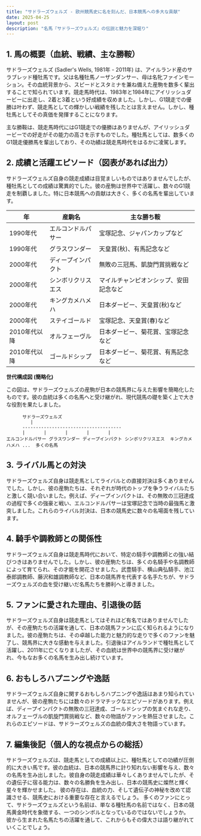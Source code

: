 ```yaml
---
title: "サドラーズウェルズ - 欧州競馬史に名を刻んだ、日本競馬への多大な貢献"
date: 2025-04-25
layout: post
description: "名馬『サドラーズウェルズ』の伝説と魅力を深堀り"
---
```


## 1. 馬の概要（血統、戦績、主な勝鞍）

サドラーズウェルズ (Sadler's Wells, 1981年 - 2011年) は、アイルランド産のサラブレッド種牡馬です。父は名種牡馬ノーザンダンサー、母は名牝ファインモーション。その血統背景から、スピードとスタミナを兼ね備えた産駒を数多く輩出することで知られています。競走馬時代は、1983年と1984年にアイリッシュダービーに出走し、2着と3着という好成績を収めました。しかし、G1競走での優勝は叶わず、競走馬としての輝かしい戦績を残したとは言えません。しかし、種牡馬としてその真価を発揮することになります。

主な勝鞍は、競走馬時代にはG1競走での優勝はありませんが、アイリッシュダービーでの好走がその能力の高さを示すものでした。種牡馬としては、数多くのG1競走優勝馬を輩出しており、その功績は競走馬時代をはるかに凌駕します。


## 2. 成績と活躍エピソード（図表があれば出力）

サドラーズウェルズ自身の競走成績は目覚ましいものではありませんでしたが、種牡馬としての成績は驚異的でした。彼の産駒は世界中で活躍し、数々のG1競走を制覇しました。特に日本競馬への貢献は大きく、多くの名馬を輩出しています。

| 年 | 産駒名         | 主な勝ち鞍                               |
|----|-----------------|-------------------------------------------|
| 1990年代 | エルコンドルパサー | 宝塚記念、ジャパンカップなど             |
| 1990年代 | グラスワンダー     | 天皇賞(秋)、有馬記念など               |
| 2000年代 | ディープインパクト | 無敗の三冠馬、凱旋門賞挑戦など           |
| 2000年代 | シンボリクリスエス | マイルチャンピオンシップ、安田記念など     |
| 2000年代 | キングカメハメハ   | 日本ダービー、天皇賞(秋)など             |
| 2000年代 | ステイゴールド     | 宝塚記念、天皇賞(春)など               |
| 2010年代以降 |オルフェーヴル      | 日本ダービー、菊花賞、宝塚記念など      |
| 2010年代以降 | ゴールドシップ   | 日本ダービー、菊花賞、有馬記念など      |


**世代構成図 (簡略化)**

この図は、サドラーズウェルズの産駒が日本の競馬界に与えた影響を簡略化したものです。彼の血統は多くの名馬へと受け継がれ、現代競馬の礎を築く上で大きな役割を果たしました。


```
      サドラーズウェルズ
         |
      -------------------------------------
      |       |       |       |       |
エルコンドルパサー グラスワンダー ディープインパクト シンボリクリスエス  キングカメハメハ ...  多くの名馬
```


## 3. ライバル馬との対決

サドラーズウェルズ自身は競走馬としてライバルとの直接対決は多くありませんでした。しかし、彼の産駒たちは、それぞれが時代のトップを争うライバルたちと激しく競い合いました。例えば、ディープインパクトは、その無敗の三冠達成の過程で多くの強豪と戦い、エルコンドルパサーは宝塚記念で当時の最強馬と激突しました。これらのライバル対決は、日本の競馬史に数々の名場面を残しています。


## 4. 騎手や調教師との関係性

サドラーズウェルズ自身は競走馬時代において、特定の騎手や調教師との強い結びつきはありませんでした。しかし、彼の産駒たちは、多くの名騎手や名調教師によって育てられ、その才能を開花させました。武豊騎手、横山典弘騎手、池江泰郎調教師、藤沢和雄調教師など、日本の競馬界を代表する名手たちが、サドラーズウェルズの血を受け継いだ名馬たちを勝利へと導きました。


## 5. ファンに愛された理由、引退後の話

サドラーズウェルズ自身は競走馬としてはそれほど有名ではありませんでしたが、その産駒たちの活躍を通して、日本の競馬ファンに広く知られるようになりました。彼の産駒たちは、その卓越した能力と魅力的な走りで多くのファンを魅了し、競馬界に大きな感動を与えました。引退後はアイルランドで種牡馬として活躍し、2011年に亡くなりましたが、その血統は世界中の競馬界に受け継がれ、今もなお多くの名馬を生み出し続けています。


## 6. おもしろハプニングや逸話

サドラーズウェルズ自身に関するおもしろハプニングや逸話はあまり知られていませんが、彼の産駒たちには数々のドラマチックなエピソードがあります。例えば、ディープインパクトの無敗の三冠達成、ゴールドシップの気まぐれな走り、オルフェーヴルの凱旋門賞挑戦など、数々の物語がファンを熱狂させました。これらのエピソードは、サドラーズウェルズの血統の偉大さを物語っています。


## 7. 編集後記（個人的な視点からの総括）

サドラーズウェルズは、競走馬としての成績以上に、種牡馬としての功績が圧倒的に大きい馬です。彼の血統は、日本の競馬界に計り知れない影響を与え、数々の名馬を生み出しました。彼自身の競走成績は華々しくありませんでしたが、その遺伝子に宿る能力は、数々の名勝負を生み出し、日本の競馬史に燦然と輝く星々を輝かせました。  彼の存在は、血統の力、そして遺伝子の神秘を改めて認識させる、競馬史における重要な存在と言えるでしょう。  多くのファンにとって、サドラーズウェルズという名前は、単なる種牡馬の名前ではなく、日本の競馬黄金時代を象徴する、一つのシンボルとなっているのではないでしょうか。  彼から生まれた名馬たちの活躍を通して、これからもその偉大さは語り継がれていくことでしょう。
